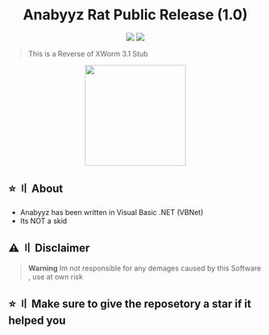 <h1 align="center">Anabyyz Rat Public Release (1.0)</h1>
<p align="center">
  <img src="https://img.shields.io/badge/Version-1.0-black" >
  <img src="https://img.shields.io/badge/Language-VB.Net-blueviolet" >
  </a>
</p>

> This is a Reverse of XWorm 3.1 Stub

<p align="center"> 
  <kbd>
<img src="https://user-images.githubusercontent.com/88011060/246637534-0a520713-2175-4afc-989d-4527904d59b6.jpg" width="200"></img>
  </kbd>
</p>

## ⭐ 〢 About

- Anabyyz has been written in Visual Basic .NET (VBNet)
- Its NOT a skid



## ⚠ 〢 Disclaimer
> **Warning**
> Im not responsible for any demages caused by this Software , use at own risk

## ⭐ 〢 Make sure to give the reposetory a star if it helped you
